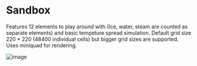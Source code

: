 # Sandbox

Features 12 elements to play around with (Ice, water, steam are counted as separate elements) and basic tempeture spread simulation.
Default grid size 220 * 220 (48400 individual cells) but bigger grid sizes are supported. Uses miniquad for rendering.


![image](https://user-images.githubusercontent.com/34283640/181909762-002c30f9-50d7-4c04-bbee-7221078af211.png)

